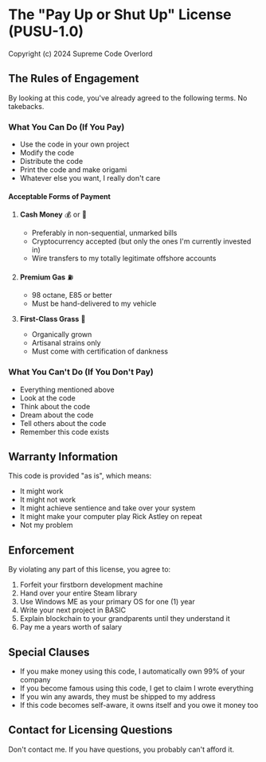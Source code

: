 # The "Pay Up or Shut Up" License (PUSU-1.0)

Copyright (c) 2024 Supreme Code Overlord

## The Rules of Engagement

By looking at this code, you've already agreed to the following terms. No takebacks.

### What You Can Do (If You Pay)

- Use the code in your own project
- Modify the code
- Distribute the code
- Print the code and make origami
- Whatever else you want, I really don't care

#### Acceptable Forms of Payment

1. **Cash Money** 💰 or 🍑
   - Preferably in non-sequential, unmarked bills
   - Cryptocurrency accepted (but only the ones I'm currently invested in)
   - Wire transfers to my totally legitimate offshore accounts

2. **Premium Gas** ⛽
   - 98 octane, E85 or better
   - Must be hand-delivered to my vehicle

3. **First-Class Grass** 🌿
   - Organically grown
   - Artisanal strains only
   - Must come with certification of dankness

### What You Can't Do (If You Don't Pay)

- Everything mentioned above
- Look at the code
- Think about the code
- Dream about the code
- Tell others about the code
- Remember this code exists

## Warranty Information

This code is provided "as is", which means:
- It might work
- It might not work
- It might achieve sentience and take over your system
- It might make your computer play Rick Astley on repeat
- Not my problem

## Enforcement

By violating any part of this license, you agree to:
1. Forfeit your firstborn development machine
2. Hand over your entire Steam library
3. Use Windows ME as your primary OS for one (1) year
4. Write your next project in BASIC
5. Explain blockchain to your grandparents until they understand it
6. Pay me a years worth of salary

## Special Clauses

- If you make money using this code, I automatically own 99% of your company
- If you become famous using this code, I get to claim I wrote everything
- If you win any awards, they must be shipped to my address
- If this code becomes self-aware, it owns itself and you owe it money too

## Contact for Licensing Questions

Don't contact me. If you have questions, you probably can't afford it.
